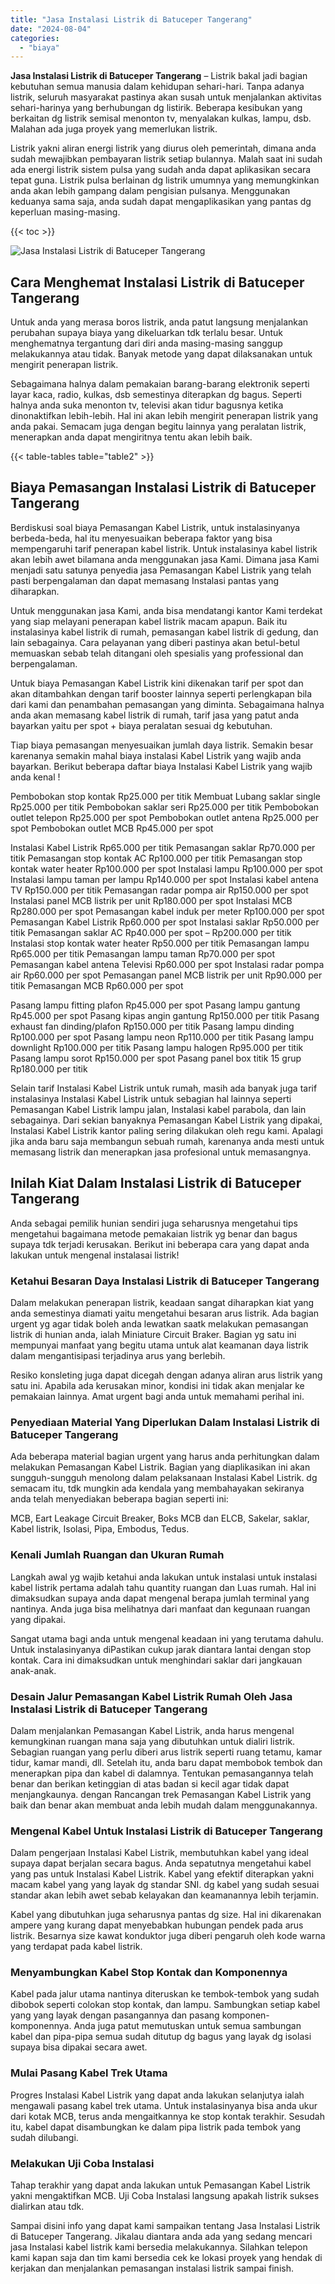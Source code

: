 ```yaml
---
title: "Jasa Instalasi Listrik di Batuceper Tangerang"
date: "2024-08-04"
categories: 
  - "biaya"
---
```


**Jasa Instalasi Listrik di Batuceper Tangerang** – Listrik bakal jadi bagian kebutuhan semua manusia dalam kehidupan sehari-hari. Tanpa adanya listrik, seluruh masyarakat pastinya akan susah untuk menjalankan aktivitas sehari-harinya yang berhubungan dg listirik. Beberapa kesibukan yang berkaitan dg listrik semisal menonton tv, menyalakan kulkas, lampu, dsb. Malahan ada juga proyek yang memerlukan listrik.

Listrik yakni aliran energi listrik yang diurus oleh pemerintah, dimana anda sudah mewajibkan pembayaran listrik setiap bulannya. Malah saat ini sudah ada energi listrik sistem pulsa yang sudah anda dapat aplikasikan secara tepat guna. Listrik pulsa berlainan dg listrik umumnya yang memungkinkan anda akan lebih gampang dalam pengisian pulsanya. Menggunakan keduanya sama saja, anda sudah dapat mengaplikasikan yang pantas dg keperluan masing-masing.

{{< toc >}}

![Jasa Instalasi Listrik di Batuceper Tangerang](/images/instalasi-listrik-murah21.png)

## Cara Menghemat Instalasi Listrik di Batuceper Tangerang

Untuk anda yang merasa boros listrik, anda patut langsung menjalankan perubahan supaya biaya yang dikeluarkan tdk terlalu besar. Untuk menghematnya tergantung dari diri anda masing-masing sanggup melakukannya atau tidak. Banyak metode yang dapat dilaksanakan untuk mengirit penerapan listrik.

Sebagaimana halnya dalam pemakaian barang-barang elektronik seperti layar kaca, radio, kulkas, dsb semestinya diterapkan dg bagus. Seperti halnya anda suka menonton tv, televisi akan tidur bagusnya ketika dinonaktifkan lebih-lebih. Hal ini akan lebih mengirit penerapan listrik yang anda pakai. Semacam juga dengan begitu lainnya yang peralatan listrik, menerapkan anda dapat mengiritnya tentu akan lebih baik.

{{< table-tables table="table2" >}}

## Biaya Pemasangan Instalasi Listrik di Batuceper Tangerang

Berdiskusi soal biaya Pemasangan Kabel Listrik, untuk instalasinyanya berbeda-beda, hal itu menyesuaikan beberapa faktor yang bisa mempengaruhi tarif penerapan kabel listrik. Untuk instalasinya kabel listrik akan lebih awet bilamana anda menggunakan jasa Kami. Dimana jasa Kami menjadi satu satunya penyedia jasa Pemasangan Kabel Listrik yang telah pasti berpengalaman dan dapat memasang Instalasi pantas yang diharapkan.

Untuk menggunakan jasa Kami, anda bisa mendatangi kantor Kami terdekat yang siap melayani penerapan kabel listrik macam apapun. Baik itu instalasinya kabel listrik di rumah, pemasangan kabel listrik di gedung, dan lain sebagainya. Cara pelayanan yang diberi pastinya akan betul-betul memuaskan sebab telah ditangani oleh spesialis yang professional dan berpengalaman.

Untuk biaya Pemasangan Kabel Listrik kini dikenakan tarif per spot dan akan ditambahkan dengan tarif booster lainnya seperti perlengkapan bila dari kami dan penambahan pemasangan yang diminta. Sebagaimana halnya anda akan memasang kabel listrik di rumah, tarif jasa yang patut anda bayarkan yaitu per spot + biaya peralatan sesuai dg kebutuhan.

Tiap biaya pemasangan menyesuaikan jumlah daya listrik. Semakin besar karenanya semakin mahal biaya instalasi Kabel Listrik yang wajib anda bayarkan. Berikut beberapa daftar biaya Instalasi Kabel Listrik yang wajib anda kenal !

Pembobokan stop kontak Rp25.000 per titik Membuat Lubang saklar single Rp25.000 per titik Pembobokan saklar seri Rp25.000 per titik Pembobokan outlet telepon Rp25.000 per spot Pembobokan outlet antena Rp25.000 per spot Pembobokan outlet MCB Rp45.000 per spot

Instalasi Kabel Listrik Rp65.000 per titik Pemasangan saklar Rp70.000 per titik Pemasangan stop kontak AC Rp100.000 per titik Pemasangan stop kontak water heater Rp100.000 per spot Instalasi lampu Rp100.000 per spot Instalasi lampu taman per lampu Rp140.000 per spot Instalasi kabel antena TV Rp150.000 per titik Pemasangan radar pompa air Rp150.000 per spot Instalasi panel MCB listrik per unit Rp180.000 per spot Instalasi MCB Rp280.000 per spot Pemasangan kabel induk per meter Rp100.000 per spot Pemasangan Kabel Listrik Rp60.000 per spot Instalasi saklar Rp50.000 per titik Pemasangan saklar AC Rp40.000 per spot – Rp200.000 per titik Instalasi stop kontak water heater Rp50.000 per titik Pemasangan lampu Rp65.000 per titik Pemasangan lampu taman Rp70.000 per spot Pemasangan kabel antena Televisi Rp60.000 per spot Instalasi radar pompa air Rp60.000 per spot Pemasangan panel MCB listrik per unit Rp90.000 per titik Pemasangan MCB Rp60.000 per spot

Pasang lampu fitting plafon Rp45.000 per spot Pasang lampu gantung Rp45.000 per spot Pasang kipas angin gantung Rp150.000 per titik Pasang exhaust fan dinding/plafon Rp150.000 per titik Pasang lampu dinding Rp100.000 per spot Pasang lampu neon Rp110.000 per titik Pasang lampu downlight Rp100.000 per titik Pasang lampu halogen Rp95.000 per titik Pasang lampu sorot Rp150.000 per spot Pasang panel box titik 15 grup Rp180.000 per titik

Selain tarif Instalasi Kabel Listrik untuk rumah, masih ada banyak juga tarif instalasinya Instalasi Kabel Listrik untuk sebagian hal lainnya seperti Pemasangan Kabel Listrik lampu jalan, Instalasi kabel parabola, dan lain sebagainya. Dari sekian banyaknya Pemasangan Kabel Listrik yang dipakai, Instalasi Kabel Listrik kantor paling sering dilakukan oleh regu kami. Apalagi jika anda baru saja membangun sebuah rumah, karenanya anda mesti untuk memasang listrik dan menerapkan jasa profesional untuk memasangnya.

## Inilah Kiat Dalam Instalasi Listrik di Batuceper Tangerang


Anda sebagai pemilik hunian sendiri juga seharusnya mengetahui tips mengetahui bagaimana metode pemakaian listrik yg benar dan bagus supaya tdk terjadi kerusakan. Berikut ini beberapa cara yang dapat anda lakukan untuk mengenal instalasai listrik!

### Ketahui Besaran Daya Instalasi Listrik di Batuceper Tangerang

Dalam melakukan penerapan listrik, keadaan sangat diharapkan kiat yang anda semestinya diamati yaitu mengetahui besaran arus listrik. Ada bagian urgent yg agar tidak boleh anda lewatkan saatk melakukan pemasangan listrik di hunian anda, ialah Miniature Circuit Braker. Bagian yg satu ini mempunyai manfaat yang begitu utama untuk alat keamanan daya listrik dalam mengantisipasi terjadinya arus yang berlebih.

Resiko konsleting juga dapat dicegah dengan adanya aliran arus listrik yang satu ini. Apabila ada kerusakan minor, kondisi ini tidak akan menjalar ke pemakaian lainnya. Amat urgent bagi anda untuk memahami perihal ini.

### Penyediaan Material Yang Diperlukan Dalam Instalasi Listrik di Batuceper Tangerang

Ada beberapa material bagian urgent yang harus anda perhitungkan dalam melakukan Pemasangan Kabel Listrik. Bagian yang diaplikasikan ini akan sungguh-sungguh menolong dalam pelaksanaan Instalasi Kabel Listrik. dg semacam itu, tdk mungkin ada kendala yang membahayakan sekiranya anda telah menyediakan beberapa bagian seperti ini:

MCB, Eart Leakage Circuit Breaker, Boks MCB dan ELCB, Sakelar, saklar, Kabel listrik, Isolasi, Pipa, Embodus, Tedus.

### Kenali Jumlah Ruangan dan Ukuran Rumah

Langkah awal yg wajib ketahui anda lakukan untuk instalasi untuk instalasi kabel listrik pertama adalah tahu quantity ruangan dan Luas rumah. Hal ini dimaksudkan supaya anda dapat mengenal berapa jumlah terminal yang nantinya. Anda juga bisa melihatnya dari manfaat dan kegunaan ruangan yang dipakai.

Sangat utama bagi anda untuk mengenal keadaan ini yang terutama dahulu. Untuk instalasinyanya diPastikan cukup jarak diantara lantai dengan stop kontak. Cara ini dimaksudkan untuk menghindari saklar dari jangkauan anak-anak.

### Desain Jalur Pemasangan Kabel Listrik Rumah Oleh Jasa Instalasi Listrik di Batuceper Tangerang

Dalam menjalankan Pemasangan Kabel Listrik, anda harus mengenal kemungkinan ruangan mana saja yang dibutuhkan untuk dialiri listrik. Sebagian ruangan yang perlu diberi arus listrik seperti ruang tetamu, kamar tidur, kamar mandi, dll. Setelah itu, anda baru dapat membobok tembok dan menerapkan pipa dan kabel di dalamnya. Tentukan pemasangannya telah benar dan berikan ketinggian di atas badan si kecil agar tidak dapat menjangkaunya. dengan Rancangan trek Pemasangan Kabel Listrik yang baik dan benar akan membuat anda lebih mudah dalam menggunakannya.

### Mengenal Kabel Untuk Instalasi Listrik di Batuceper Tangerang

Dalam pengerjaan Instalasi Kabel Listrik, membutuhkan kabel yang ideal supaya dapat berjalan secara bagus. Anda sepatutnya mengetahui kabel yang pas untuk Instalasi Kabel Listrik. Kabel yang efektif diterapkan yakni macam kabel yang yang layak dg standar SNI. dg kabel yang sudah sesuai standar akan lebih awet sebab kelayakan dan keamanannya lebih terjamin.

Kabel yang dibutuhkan juga seharusnya pantas dg size. Hal ini dikarenakan ampere yang kurang dapat menyebabkan hubungan pendek pada arus listrik. Besarnya size kawat konduktor juga diberi pengaruh oleh kode warna yang terdapat pada kabel listrik.

### Menyambungkan Kabel Stop Kontak dan Komponennya

Kabel pada jalur utama nantinya diteruskan ke tembok-tembok yang sudah dibobok seperti colokan stop kontak, dan lampu. Sambungkan setiap kabel yang yang layak dengan pasangannya dan pasang komponen-komponennya. Anda juga patut memutuskan untuk semua sambungan kabel dan pipa-pipa semua sudah ditutup dg bagus yang layak dg isolasi supaya bisa dipakai secara awet.

### Mulai Pasang Kabel Trek Utama

Progres Instalasi Kabel Listrik yang dapat anda lakukan selanjutya ialah mengawali pasang kabel trek utama. Untuk instalasinyanya bisa anda ukur dari kotak MCB, terus anda mengaitkannya ke stop kontak terakhir. Sesudah itu, kabel dapat disambungkan ke dalam pipa listrik pada tembok yang sudah dilubangi.

### Melakukan Uji Coba Instalasi

Tahap terakhir yang dapat anda lakukan untuk Pemasangan Kabel Listrik yakni mengaktifkan MCB. Uji Coba Instalasi langsung apakah listrik sukses dialirkan atau tdk.

Sampai disini info yang dapat kami sampaikan tentang Jasa Instalasi Listrik di Batuceper Tangerang. Jikalau diantara anda ada yang sedang mencari jasa Instalasi kabel listrik kami bersedia melakukannya. Silahkan telepon kami kapan saja dan tim kami bersedia cek ke lokasi proyek yang hendak di kerjakan dan menjalankan pemasangan instalasi listrik sampai finish.
